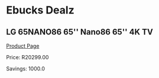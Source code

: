 
# Ebucks Dealz
## LG 65NANO86 65'' Nano86 65'' 4K TV
[Product Page](https://www.ebucks.com/web/shop/productSelected.do?prodId=1059230540&catId=363628279)

Price: R20299.00

Savings: 1000.0


	